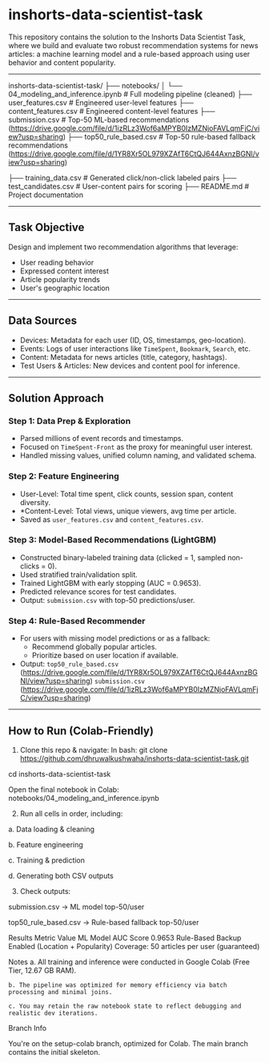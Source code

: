 # inshorts-data-scientist-task

This repository contains the solution to the Inshorts Data Scientist Task, where we build and evaluate two robust recommendation systems for news articles: a machine learning model and a rule-based approach using user behavior and content popularity.

---

inshorts-data-scientist-task/
├── notebooks/
│ └── 04_modeling_and_inference.ipynb # Full modeling pipeline (cleaned)
├── user_features.csv # Engineered user-level features
├── content_features.csv # Engineered content-level features 
├── submission.csv # Top-50 ML-based recommendations (https://drive.google.com/file/d/1izRLz3Wof6aMPYB0IzMZNjoFAVLqmFjC/view?usp=sharing)
├── top50_rule_based.csv # Top-50 rule-based fallback recommendations (https://drive.google.com/file/d/1YR8Xr5OL979XZAfT6CtQJ644AxnzBGNl/view?usp=sharing)

├── training_data.csv # Generated click/non-click labeled pairs
├── test_candidates.csv # User-content pairs for scoring
├── README.md # Project documentation

---

##  Task Objective

Design and implement two recommendation algorithms that leverage:

- User reading behavior
- Expressed content interest
- Article popularity trends
- User's geographic location

---

##  Data Sources

- Devices: Metadata for each user (ID, OS, timestamps, geo-location).
- Events: Logs of user interactions like `TimeSpent`, `Bookmark`, `Search`, etc.
- Content: Metadata for news articles (title, category, hashtags).
- Test Users & Articles: New devices and content pool for inference.

---

##  Solution Approach

### Step 1: Data Prep & Exploration
- Parsed millions of event records and timestamps.
- Focused on `TimeSpent-Front` as the proxy for meaningful user interest.
- Handled missing values, unified column naming, and validated schema.

### Step 2: Feature Engineering
- User-Level: Total time spent, click counts, session span, content diversity.
- *Content-Level: Total views, unique viewers, avg time per article.
- Saved as `user_features.csv` and `content_features.csv`.

### Step 3: Model-Based Recommendations (LightGBM)
- Constructed binary-labeled training data (clicked = 1, sampled non-clicks = 0).
- Used stratified train/validation split.
- Trained LightGBM with early stopping (AUC = 0.9653).
- Predicted relevance scores for test candidates.
- Output: `submission.csv` with top-50 predictions/user.

### Step 4: Rule-Based Recommender
- For users with missing model predictions or as a fallback:
  - Recommend globally popular articles.
  - Prioritize based on user location if available.
- Output: 
    `top50_rule_based.csv` (https://drive.google.com/file/d/1YR8Xr5OL979XZAfT6CtQJ644AxnzBGNl/view?usp=sharing)
    `submission.csv` (https://drive.google.com/file/d/1izRLz3Wof6aMPYB0IzMZNjoFAVLqmFjC/view?usp=sharing)

---

##  How to Run (Colab-Friendly)

1. Clone this repo & navigate:
In bash:
git clone https://github.com/dhruwalkushwaha/inshorts-data-scientist-task.git

cd inshorts-data-scientist-task

Open the final notebook in Colab:
notebooks/04_modeling_and_inference.ipynb

2. Run all cells in order, including:

  a. Data loading & cleaning

  b. Feature engineering

  c. Training & prediction

  d. Generating both CSV outputs

3. Check outputs:

submission.csv → ML model top-50/user

top50_rule_based.csv → Rule-based fallback top-50/user

Results
  Metric	Value
  ML Model AUC Score	0.9653
  Rule-Based Backup	Enabled (Location + Popularity)
  Coverage: 50 articles per user (guaranteed)

Notes
    a. All training and inference were conducted in Google Colab (Free Tier, 12.67 GB RAM).

    b. The pipeline was optimized for memory efficiency via batch processing and minimal joins.

    c. You may retain the raw notebook state to reflect debugging and realistic dev iterations.

Branch Info

   You're on the setup-colab branch, optimized for Colab. The main branch contains the initial skeleton.
